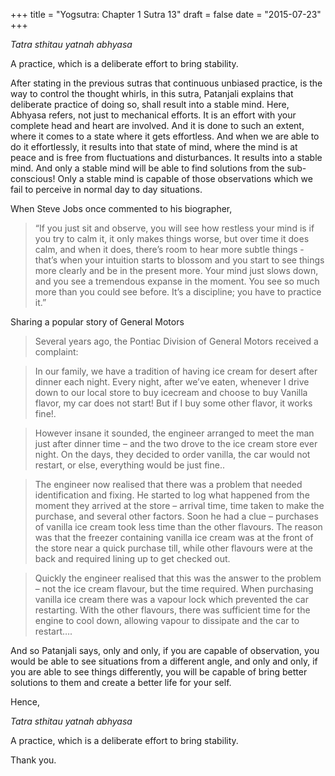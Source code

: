 +++
title = "Yogsutra: Chapter 1 Sutra 13"
draft = false
date = "2015-07-23"
+++

_Tatra sthitau yatnah abhyasa_

A practice, which is a deliberate effort to bring stability.

After stating in the previous sutras that continuous unbiased practice, is the way to control the thought whirls, in this sutra, Patanjali explains that deliberate practice of doing so, shall result into a stable mind. Here, Abhyasa refers, not just to mechanical efforts. It is an effort with your complete head and heart are involved. And it is done to such an extent, where it comes to a state where it gets effortless. And when we are able to do it effortlessly, it results into that state of mind, where the mind is at peace and is free from fluctuations and disturbances. It results into a stable mind. And only a stable mind will be able to find solutions from the sub-conscious! Only a stable mind is capable of those observations which we fail to perceive in normal day to day situations. 

When Steve Jobs once commented to his biographer, 

> “If you just sit and observe, you will see how restless your mind is if you try to calm it, it only makes things worse, but over time it does calm, and when it does, there’s room to hear more subtle things - that’s when your intuition starts to blossom and you start to see things more clearly and be in the present more. Your mind just slows down, and you see a tremendous expanse in the moment. You see so much more than you could see before. It’s a discipline; you have to practice it.”

Sharing a popular story of General Motors

> Several years ago, the Pontiac Division of General Motors received a complaint:

> In our family, we have a tradition of having ice cream for desert after dinner each night. Every night, after we’ve eaten, whenever I drive down to our local store to buy icecream and choose to buy Vanilla flavor, my car does not start! But if I buy some other flavor, it works fine!.

> However insane it sounded, the engineer arranged to meet the man just after dinner time – and the two drove to the ice cream store ever night. On the days, they decided to order vanilla, the car would not restart, or else, everything would be just fine..

> The engineer now realised that there was a problem that needed identification and fixing. He started to log what happened from the moment they arrived at the store – arrival time, time taken to make the purchase, and several other factors. Soon he had a clue – purchases of vanilla ice cream took less time than the other flavours. The reason was that the freezer containing vanilla ice cream was at the front of the store near a quick purchase till, while other flavours were at the back and required lining up to get checked out.

> Quickly the engineer realised that this was the answer to the problem – not the ice cream flavour, but the time required. When purchasing vanilla ice cream there was a vapour lock which prevented the car restarting. With the other flavours, there was sufficient time for the engine to cool down, allowing vapour to dissipate and the car to restart….

And so Patanjali says, only and only, if you are capable of observation, you would be able to see situations from a different angle, and only and only, if you are able to see things differently, you will be capable of bring better solutions to them and create a better life for your self.

Hence,

_Tatra sthitau yatnah abhyasa_

A practice, which is a deliberate effort to bring stability.

Thank you.

